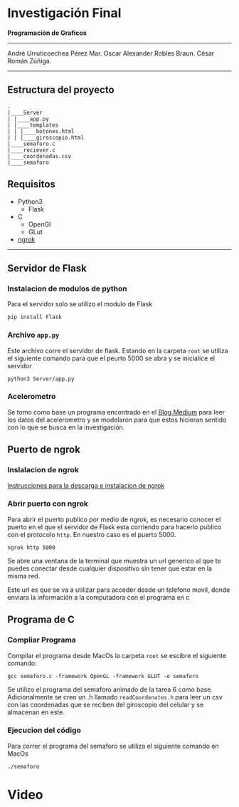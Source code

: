 # Investigación Final
**Programación de Graficos**
<hr>

André Urruticoechea Pérez Mar.
Oscar Alexander Robles Braun.
César Román Zúñiga.

<hr>

## Estructura del proyecto

```
.
|____Server
| |____app.py
| |____templates
| | |____botones.html
| | |____giroscopio.html
|____semaforo.c
|____reciever.c
|____coordenadas.csv
|____semaforo

```

## Requisitos
- Python3
  - Flask
- C
  - OpenGl
  - GLut
- [ngrok](https://ngrok.com/)

<hr>

## Servidor de Flask

### Instalacion de modulos de python
Para el servidor solo se utilizo el modulo de Flask
```
pip install Flask
```

### Archivo `app.py`
Este archivo corre el servidor de flask. 
Estando en la carpeta `root` se utiliza el siguiente comando para que el peurto 5000 se abra y se inicialice el servidor

```
python3 Server/app.py
```

### Acelerometro
Se tomo como base un programa encontrado en el [Blog Medium](https://kongmunist.medium.com/accessing-the-iphone-accelerometer-with-javascript-in-ios-14-and-13-e146d18bb175) para leer los datos del acelerometro y se modelaron para que estos hicieran sentido con lo que se busca en la investigación.

## Puerto de ngrok

### Inslalacion de ngrok

[Instrucciones para la descarga e instalacion de ngrok](https://ngrok.com/download)


### Abrir puerto con ngrok

Para abrir el puerto publico por medio de ngrok, es necesario conocer el puerto en el que el servidor de Flask esta corriendo para hacerlo publico con el protocolo `http`. En nuestro caso es el puerto 5000.

```
ngrok http 5000
```

Se abre una ventana de la terminal que muestra un url generico al que te puedes conectar desde cualquier dispositivo sin tener que estar en la misma red.

Este url es que se va a utilizar para acceder desde un telefono movil, donde enviara la información a la computadora con el programa en c

## Programa de C

### Compliar Programa

Compilar el programa desde MacOs la carpeta `root` se escibre el siguiente comando:

```
gcc semaforo.c -framework OpenGL -framework GLUT -o semaforo
```

Se utilizo el programa del semaforo animado de la tarea 6 como base. Adicionalmente se creo un .h llamado `readCoordenates.h` para leer un csv con las coordenadas que se reciben del giroscopio del celular y se almacenan en este.

### Ejecucion del código

Para correr el programa del semaforo se utiliza el siguiente comando en MacOs

```
./semaforo
```


# Video
